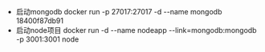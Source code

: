 - 启动mongodb
  docker run -p 27017:27017 -d --name mongodb 18400f87db91
- 启动node项目
  docker run -d --name nodeapp --link=mongodb:mongodb -p 3001:3001 node